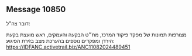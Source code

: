 ## Message 10850

דובר צה"ל:

מצורפות תמונות של מפקד פיקוד המרכז, מח״ט הבקעה והעמקים, ראש מועצת בקעת הירדן ומפקדים נוספים בהערכת מצב בזירת הפיגוע: https://IDFANC.activetrail.biz/ANC11082024489451

